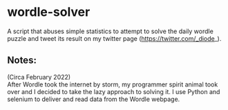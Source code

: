 # wordle-solver
A script that abuses simple statistics to attempt to solve the daily wordle puzzle and tweet its result on my twitter page (https://twitter.com/_diode_).

## Notes:
(Circa February 2022)  
After Wordle took the internet by storm, my programmer spirit animal took over and I decided to take the lazy approach to solving it. I use Python and selenium to deliver and read data from the Wordle webpage.
